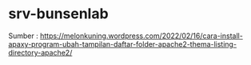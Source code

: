 # srv-bunsenlab

Sumber :
https://melonkuning.wordpress.com/2022/02/16/cara-install-apaxy-program-ubah-tampilan-daftar-folder-apache2-thema-listing-directory-apache2/
